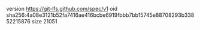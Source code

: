 version https://git-lfs.github.com/spec/v1
oid sha256:4a08e3121b52fa7416ae416bcbe6919fbbb7bb15745e88708293b33852215876
size 21051
